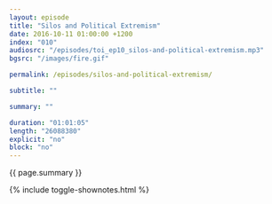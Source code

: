 ```yaml
---
layout: episode
title: "Silos and Political Extremism"
date: 2016-10-11 01:00:00 +1200
index: "010"
audiosrc: "/episodes/toi_ep10_silos-and-political-extremism.mp3"
bgsrc: "/images/fire.gif"

permalink: /episodes/silos-and-political-extremism/

subtitle: ""

summary: ""

duration: "01:01:05"
length: "26088380"
explicit: "no"
block: "no" 
---
```

<section class="summary" markdown="1">

{{ page.summary }}

</section>

{% include toggle-shownotes.html %}

<section id="shownotes" class="hidden" markdown="1">


</section>
